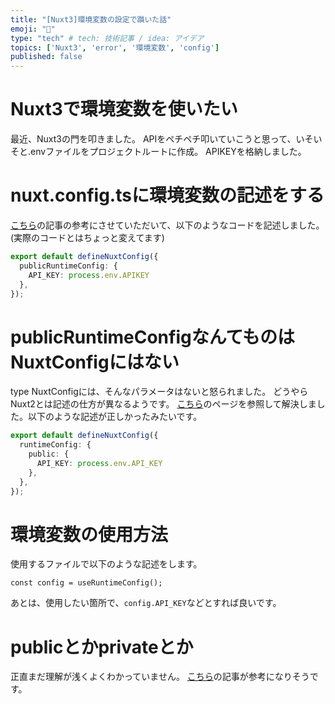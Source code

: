 ```yaml
---
title: "[Nuxt3]環境変数の設定で躓いた話"
emoji: "🔧"
type: "tech" # tech: 技術記事 / idea: アイデア
topics: ['Nuxt3', 'error', '環境変数', 'config']
published: false
---
```

# Nuxt3で環境変数を使いたい
最近、Nuxt3の門を叩きました。
APIをペチペチ叩いていこうと思って、いそいそと.envファイルをプロジェクトルートに作成。
APIKEYを格納しました。

# nuxt.config.tsに環境変数の記述をする
[こちら]('https://serversideup.net/using-environment-variables-in-nuxt-3/')の記事の参考にさせていただいて、以下のようなコードを記述しました。(実際のコードとはちょっと変えてます)

```nuxt.config.ts
export default defineNuxtConfig({
  publicRuntimeConfig: {
    API_KEY: process.env.APIKEY
  },
});
```

# publicRuntimeConfigなんてものはNuxtConfigにはない
type NuxtConfigには、そんなパラメータはないと怒られました。
どうやらNuxt2とは記述の仕方が異なるようです。
[こちら]('https://nuxt.com/docs/api/configuration/nuxt-config#runtimeconfig')のページを参照して解決しました。以下のような記述が正しかったみたいです。

```nuxt.config.ts
export default defineNuxtConfig({
  runtimeConfig: {
    public: {
      API_KEY: process.env.API_KEY
    },
  },
});
```

# 環境変数の使用方法
使用するファイルで以下のような記述をします。

```
const config = useRuntimeConfig();
```

あとは、使用したい箇所で、`config.API_KEY`などとすれば良いです。


# publicとかprivateとか
正直まだ理解が浅くよくわかっていません。
[こちら]('https://blog.microcms.io/nuxt-secure-api-key/')の記事が参考になりそうです。